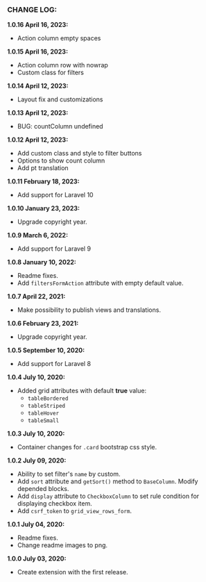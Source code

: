 ### CHANGE LOG:

**1.0.16 April 16, 2023:**
- Action column empty spaces

**1.0.15 April 16, 2023:**
- Action column row with nowrap
- Custom class for filters

**1.0.14 April 12, 2023:**
- Layout fix and customizations

**1.0.13 April 12, 2023:**
- BUG: countColumn undefined

**1.0.12 April 12, 2023:**
- Add custom class and style to filter buttons
- Options to show count column
- Add pt translation

**1.0.11 February 18, 2023:**
- Add support for Laravel 10

**1.0.10 January 23, 2023:**
- Upgrade copyright year.

**1.0.9 March 6, 2022:**
- Add support for Laravel 9

**1.0.8 January 10, 2022:**
- Readme fixes.
- Add `filtersFormAction` attribute with empty default value.

**1.0.7 April 22, 2021:**
- Make possibility to publish views and translations.

**1.0.6 February 23, 2021:**
- Upgrade copyright year.

**1.0.5 September 10, 2020:**
- Add support for Laravel 8

**1.0.4 July 10, 2020:**
- Added grid attributes with default **true** value:
    - `tableBordered`
    - `tableStriped`
    - `tableHover`
    - `tableSmall`

**1.0.3 July 10, 2020:**
- Container changes for `.card` bootstrap css style.

**1.0.2 July 09, 2020:**
- Ability to set filter's `name` by custom.
- Add `sort` attribute and `getSort()` method to `BaseColumn`. Modify depended blocks.
- Add `display` attribute to `CheckboxColumn` to set rule condition for displaying checkbox item.
- Add `csrf_token` to `grid_view_rows_form`.

**1.0.1 July 04, 2020:**
- Readme fixes.
- Change readme images to png.

**1.0.0 July 03, 2020:**
- Create extension with the first release.

